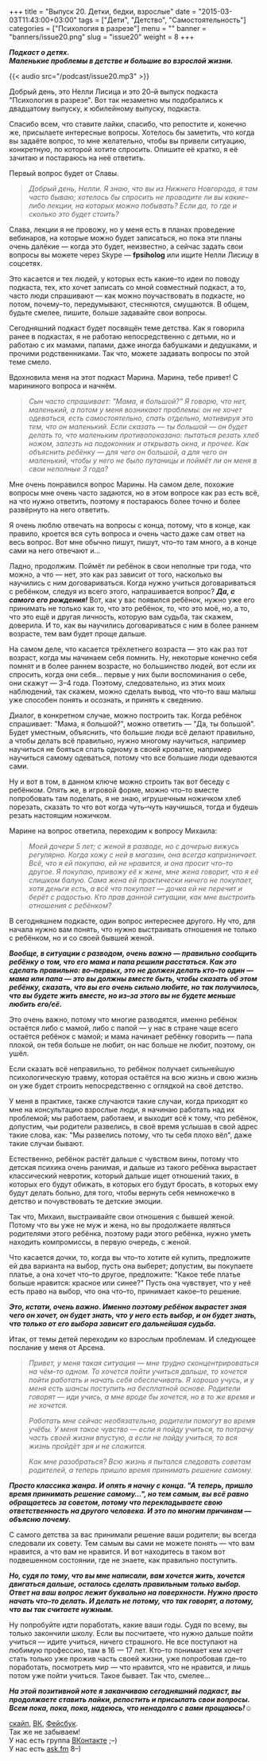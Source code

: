 +++
title = "Выпуск 20. Детки, бедки, взрослые"
date = "2015-03-03T11:43:00+03:00"
tags = ["Дети", "Детство", "Самостоятельность"]
categories = ["Психология в разрезе"]
menu = ""
banner = "banners/issue20.png"
slug = "issue20"
weight = 8
+++

***Подкаст о детях.***<br>
***Маленькие проблемы в детстве и большие во взрослой жизни.***

{{< audio src="/podcast/issue20.mp3" >}}

Добрый день, это Нелли Лисица и это 20–й выпуск подкаста "Психология в разрезе". Вот так незаметно мы подобрались к двадцатому выпуску, к юбилейному выпуску, подкаста.

Спасибо всем, что ставите лайки, спасибо, что репостите и, конечно же, присылаете интересные вопросы. Хотелось бы заметить, что когда вы задаёте вопрос, то мне желательно, чтобы вы привели ситуацию, конкретную, по которой хотите спросить. Опишите её кратко, я её зачитаю и постараюсь на неё ответить. 

Первый вопрос будет от Славы.

>*Добрый день, Нелли. Я знаю, что вы из Нижнего Новгорода, я там часто бываю; хотелось бы спросить не проводите ли вы какие–либо лекции, на которых можно побывать? Если да, то где и сколько это будет стоить?*

Слава, лекции я не провожу, но у меня есть в планах проведение вебинаров, на которые можно будет записаться, но пока эти планы очень далёкие — когда это будет, неизвестно, а сейчас задать свои вопросы вы можете через Skype — **fpsiholog** или ищите Нелли Лисицу в соцсетях.

Это касается и тех людей, у которых есть какие–то идеи по поводу подкаста, тех, кто хочет записать со мной совместный подкаст, а то, часто люди спрашивают — как можно поучаствовать в подкасте, но потом, почему–то, передумывают, стесняются, смущаются. В общем, будьте смелее, пишите, больше задавайте свои вопросы.
<!--more-->

Сегодняшний подкаст будет посвящён теме детства. Как я говорила ранее в подкастах, я не работаю непосредственно с детьми, но и работаю с их мамами, папами, даже иногда бабушками и дедушками, и прочими родственниками. Так что, можете задавать вопросы по этой теме смело. 

Вдохновила меня на этот подкаст Марина. Марина, тебе привет! С марининого вопроса и начнём. 

>*Сын часто спрашивает: "Мама, я большой?" Я говорю, что нет, маленький, а потом у меня возникают проблемы: он не хочет одеваться, есть самостоятельно, спать отдельно, мотивируя это тем, что он маленький. Если сказать — ты большой — он будет делать то, что маленьким противопоказано: пытаться резать хлеб ножом, залезть на подоконник и открывать окна, и прочее. Как объяснить ребёнку — для чего он большой, а для чего он маленький, чтобы у него не было путаницы и поймёт ли он меня в свои неполные 3 года?*

Мне очень понравился вопрос Марины. На самом деле, похожие вопросы мне очень часто задаются, но в этом вопросе как раз есть всё, на что нужно ответить, поэтому я постараюсь более точно и более развёрнуто на него ответить. 

Я очень люблю отвечать на вопросы с конца, потому, что в конце, как правило, кроется вся суть вопроса и очень часто даже сам ответ на весь вопрос. Вот мне обычно пишут, пишут, что–то там много, а в конце сами на него отвечают и…

Ладно, продолжим. Поймёт ли ребёнок в свои неполные три года, что можно, а что — нет, это как раз зависит от того, насколько вы научились с ним договариваться. Когда нужно учиться договариваться с ребёнком, следуя из всего этого, напрашивается вопрос? ***Да, с самого его рождения!*** Вот, как у вас появился ребёнок, нужно уже его принимать не только как то, что это ребёнок, то, что это моё, но, а то, что это ещё и другая личность, которую вам судьба, так скажем, доверила. И то, как вы научились договариваться с ним в более раннем возрасте, тем вам будет проще дальше. 

На самом деле, что касается трёхлетнего возраста — это как раз тот возраст, когда мы начинаем себя помнить. Ну, некоторые конечно себя помнят и в более раннем возрасте, но большинство людей, вот если их спросить, когда они себя… первые у них были воспоминания о себе, они скажут — 3–4 года. Поэтому, следовательно, из этих моих наблюдений, так скажем, можно сделать вывод, что что–то ваш малыш уже способен понять и осознать, и принять к сведению. 

Диалог, в конкретном случае, можно построить так. Когда ребёнок спрашивает: "Мама, я большой?", можно ответить — "Да, ты большой". Будет уместным, объяснить, что большие люди всё делают правильно, а чтобы делать всё правильно, нужно многому научиться, например научиться не бояться спать одному в своей кроватке, например научиться самому одеваться, потому что все большие люди одеваются сами. 

Ну и вот в том, в данном ключе можно строить так вот беседу с ребёнком. Опять же, в игровой форме, можно что–то вместе попробовать там поделать, я не знаю, игрушечным ножичком хлеб порезать, сказать то что вот когда чуть–чуть научишься, тогда и будешь резать настоящим ножичком. 

Марине на вопрос ответила, переходим к вопросу Михаила:

>*Моей дочери 5 лет; с женой в разводе, но с дочерью вижусь регулярно. Когда хожу с ней в магазин, она всегда капризничает. Всё, что я ей покупаю, ей не нравится, и она просит что–то другое. Я покупаю, привожу её к жене, мне жена говорит, что я её слишком балую. Сама жена ей практически ничего не покупает, хотя деньги есть, а всё что покупает — дочка ей не перечит и берёт с радостью. Кто прав данной ситуации, как мне выстроить отношения с ребёнком?*

В сегодняшнем подкасте, один вопрос интереснее другого. Ну что, для начала нужно вам понять, что нужно выстраивать отношения не только с ребёнком, но и со своей бывшей женой. 

***Вообще, в ситуации с разводом, очень важно — правильно сообщить ребёнку о том, что его мама и папа решили расстаться. Как это сделать правильно: во–первых, это не должен делать кто–то один — мама или папа — это вы должны вместе быть, чтобы сказать об этом ребёнку, сказать, что вы его очень сильно любите, но так получилось, что вы будете жить вместе, но из–за этого вы не будете меньше любить его/её.***

Это очень важно, потому что многие разводятся, именно ребёнок остаётся либо с мамой, либо с папой — у нас в стране чаще всего остаётся ребёнок с мамой; и мама начинает ребёнку говорить — папа плохой, он тебя больше не любит, он нас больше не любит, поэтому, он ушёл. 

Если сказать всё неправильно, то ребёнок получает сильнейшую психологическую травму, которая остаётся на всю жизнь и свою жизнь он уже будет строить непосредственно с оглядкой на своё детство. 

У меня в практике, также случаются такие случаи, когда приходят ко мне на консультацию взрослые люди, я начинаю работать над их проблемой; мы работаем, работаем, и выходит всё к тому, что ребёнок, допустим, чьи родители развелись, в своё время услышав в свой адрес такие слова, как: "Мы развелись потому, что ты себя плохо вёл", даже такие случаи бывают. 

Естественно, ребёнок растёт дальше с чувством вины, потому что детская психика очень ранимая, и дальше из такого ребёнка вырастает классический невротик, который дальше ищет отношений таких, в которых его будут обижать, в которых его будут бросать, в которых ему будут делать больно, для того, чтобы вернуть себя немножечко в детство и почувствовать те детские эмоции. 

Так что, Михаил, выстраивайте свои отношения с бывшей женой. Потому что вы уже не муж и жена, но вы продолжаете являться родителями этого ребёнка, поэтому ради этого ребёнка, нужно уметь находить компромиссы, в первую очередь, с женой. 

Что касается дочки, то, когда вы что–то хотите ей купить, предложите ей два варианта на выбор, пусть она выберет; допустим, вы покупаете платье, а она хочет что–то другое, предложите: "Какое тебе платье больше нравится: красное или синее?" Пусть она чувствует, что у неё есть право на выбор, что она что–то, принимает какое–то решение. 

***Это, кстати, очень важно. Именно поэтому ребёнок вырастет зная чего он хочет, он будет знать, что у него есть выбор, и он будет знать, что только от его выбора зависит его дальнейшая судьба.***

Итак, от темы детей переходим ко взрослым проблемам. И следующее послание у меня от Арсена.

>*Привет, у меня такая ситуация — мне трудно сконцентрироваться на чём–то одном. То хочется пойти учиться дальше, то хочется пойти работать и начать себя обеспечивать. Я хорошо учусь, и у меня есть шансы поступить на бесплатной основе. Родители говорят — иди учись, а мне вроде бы хочется, но в то же время и не хочется.*
>
>*Работать мне сейчас необязательно, родители помогут во время учёбы. У меня такое чувство — если я пойду учиться, то потрачу часть своей жизни впустую, а если не пойду учиться, то вся жизнь пройдёт зря и не сложится.*
>
>*Как мне разобраться? Всю жизнь я пытался следовать советам родителей, а теперь пришло время принимать решение самому.*

***Просто классика жанра. И опять я начну с конца. "А теперь, пришло время принимать решение самому…", но тем самым, вы всё равно обращаетесь за советом, потому что перекладываете свою ответственность на другого человека. И это по многим причинам — объясню почему.***

С самого детства за вас принимали решение ваши родители; вы всегда следовали их совету. Тем самым вы сами не можете понять — что вам нравится, а что вам не нравится. И вот находитесь в таком вот подвешенном состоянии, где не знаете, как правильно поступить. 

***Но, судя по тому, что вы мне написали, вам хочется жить, хочется двигаться дальше, осталось сделать правильным только выбор. Ответ на ваш вопрос лежит буквально на поверхности. Нужно просто начать что–то делать. И делать не потому, что так говорят, а потому, что вы так считаете нужным.***

Ну попробуйте идти поработать, какие ваши годы. Судя по всему, вы только закончили школу. Если вы посчитаете, что нужно дальше пойти учиться — идите учиться, ничего страшного. Не все поступают на любимую профессию, там в 16 — 17 лет. Кто–то понимает кем хочет стать только уже прожив часть своей жизни, уже попробовав где–то поработать, посмотреть мир — что нравится, что не нравится, и лишь потом уже пойти учиться. Такое бывает. Так что, смелее…

***На этой позитивной ноте я заканчиваю сегодняшний подкаст, вы продолжаете ставить лайки, репостить и присылать свои вопросы. Всем пока, пока, пока, надеюсь, что ненадолго с вами прощаюсь!***☺


<a href="skype:fpsiholog?userinfo">скайп</a>, <a href="https://vk.com/sunnybunnyf">ВК</a>, <a href="https://www.facebook.com/SunnyBunnyF">Фейсбук</a>.<br>
Так же не забываем!<br>
У нас есть группа <a href="https://vk.com/fpsiholog">ВКонтакте</a> ;–)<br>
У нас есть <a href="http://ask.fm/fpsiholog">ask.fm</a> 8–)